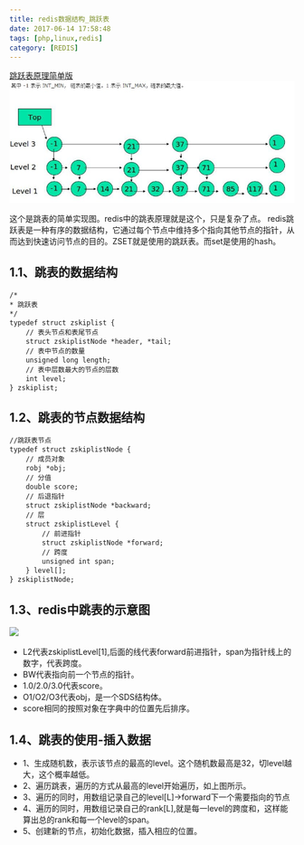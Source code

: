 ```yaml
---
title: redis数据结构_跳跃表
date: 2017-06-14 17:58:48
tags: [php,linux,redis]
category: [REDIS]
---
```

 
 
[跳跃表原理简单版](http://www.cnblogs.com/thrillerz/p/4505550.html)
![](/public/image/redis/f26a06e9-481a-4c59-b0eb-bc506a50fc94.jpg)
<!--more-->
这个是跳表的简单实现图。redis中的跳表原理就是这个，只是复杂了点。
redis跳跃表是一种有序的数据结构，它通过每个节点中维持多个指向其他节点的指针，从而达到快速访问节点的目的。ZSET就是使用的跳跃表。而set是使用的hash。
 
## 1.1、跳表的数据结构
```
/*
* 跳跃表
*/
typedef struct zskiplist {
    // 表头节点和表尾节点
    struct zskiplistNode *header, *tail;
    // 表中节点的数量
    unsigned long length;
    // 表中层数最大的节点的层数
    int level;
} zskiplist;
```
 
## 1.2、跳表的节点数据结构
 
```
//跳跃表节点
typedef struct zskiplistNode {
    // 成员对象
    robj *obj;
    // 分值
    double score;
    // 后退指针
    struct zskiplistNode *backward;
    // 层
    struct zskiplistLevel {
        // 前进指针
        struct zskiplistNode *forward;
        // 跨度
        unsigned int span;
    } level[];
} zskiplistNode;
```
## 1.3、redis中跳表的示意图
![](http://1e-gallery.redisbook.com/_images/graphviz-e252c0a9575f171b9721162311df23889699cac9.png)
- L2代表zskiplistLevel[1],后面的线代表forward前进指针，span为指针线上的数字，代表跨度。
- BW代表指向前一个节点的指针。
- 1.0/2.0/3.0代表score。
- O1/O2/O3代表obj，是一个SDS结构体。
- score相同的按照对象在字典中的位置先后排序。
 
## 1.4、跳表的使用-插入数据
- 1、生成随机数，表示该节点的最高的level。这个随机数最高是32，切level越大，这个概率越低。
- 2、遍历跳表，遍历的方式从最高的level开始遍历，如上图所示。
- 3、遍历的同时，用数组记录自己的level[L]->forward下一个需要指向的节点
- 4、遍历的同时，用数组记录自己的rank[L],就是每一level的跨度和，这样能算出总的rank和每一个level的span。
- 5、创建新的节点，初始化数据，插入相应的位置。